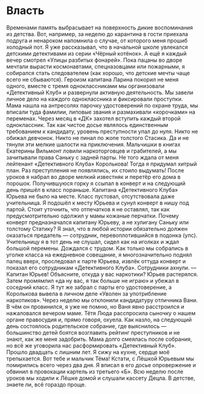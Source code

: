 # Власть
Временами память выбрасывает на поверхность дикие воспоминания из детства. Вот, например, за неделю до карантина в гости приехала подруга и ненароком напомнила о случае, от которого меня прошиб холодный пот.
Я уже рассказывал, что в начальной школе увлекался детскими детективами из серии «Чёрный котёнок». А ещё я каждый вечер смотрел «Улицы разбитых фонарей». Пока пацаны во дворе мечтали вырасти космонавтами, спецназовцами или пожарными, я собирался стать следователем (как хорошо, что детские мечты чаще всего не сбываются).
Героизм капитана Ларина покорил не меня одного, вместе с тремя одноклассниками мы организовали «Детективный Клуб» и развернули активную деятельность. Мы завели личное дело на каждого одноклассника и фиксировали проступки. Мама нашла на антресолях парочку удостоверений по охране труда, мы вписали туда фамилии, липовые звания и размахивали «корочками» на переменах. Через месяц в «ДК» захотел вступить каждый второй одноклассник. Так как чистое досье являлось единственным требованием к кандидату, уровень преступности упал до нуля. Никто не обижал девчонок. Никто не пинал по жопе толстого Стасика.
Да и не тянули эти мелкие шалости на приключения. Мальчишки в книгах Екатерины Вильмонт ловили наркоторговцев и грабителей, а мы зачитывали права Саньку с задней парты. Не того ждала от меня лейтенант «Детективного Клуба» Королькова!
Тогда я придумал хитрый план. Раз преступления не появлялись, их стоило выдумать! После уроков я набрал во дворе мелкий известняк и перетёр его дома в порошок. Получившуюся горку я ссыпал в конверт и на следующий день пришёл в класс пораньше.
Капитана «Детективного Клуба» Юрьева не было на месте. Класс пустовал, отсутствовала даже учительница. Я подошёл к месту Юрьева и сунул конверт в нишу под партой. Стоит уточнить, что отпечатков я не оставлял, так как предусмотрительно одолжил у мамы кожаные перчатки.
Почему конверт предназначался капитану Юрьеву, а не хулигану Саньку или толстому Статику? Я знал, что в любой истории обязательно должен оказаться предатель — сотрудник, перевоплотившийся в подонка (упс).
Учительницу я в тот день не слушал, сидел как на иголках и ждал большой перемены. Дождался с трудом. Как только мы собрались в уголке класса на ежедневное совещание, я многозначительно поднял палец вверх, проследовал к парте Юрьева, извлёк оттуда конверт и показал его сотрудникам «Детективного Клуба». Сотрудники ахнули.
— Капитан Юрьев! Объясните, откуда у вас наркотики?
Юрьев растерялся. Затем промямлил «да ну вас, я так больше не играю» и убежал в соседний класс. Я тут же забрал с парты его удостоверение, а Королькова вывела в личном деле «Уволен за употрибление наркотиков».
Через неделю мы отклонили кандидатуру отличника Вани. В чём он провинился, я уже не помню, но Ваня явно расстроился и нажаловался вечером маме. Тётя Люда расспросила сыночку о нашем органе правосудия и, прямо говоря, охуела. Как назло, на следующий день состоялось родительское собрание, где выяснилось — большинство детей боятся возглавить рейтинг преступников и не знают, как же меня задобрить. Мама долго смеялась после собрания, но всё же уговорила нас расформировать «Детективный Клуб».
Прошло двадцать с лишним лет. Я сижу на кухне, сердце моё трепыхается. Вот тебе и мальчик Тёма!
Кстати, с Лёшкой Юрьевым мы помирились всего через два дня. Я вписал в его досье опровержение и обвинил в провокации картель из третьего «Б». Всю неделю после уроков мы ходили к Лёшке домой и слушали кассету Децла.
В детстве, знаете ли, всё гораздо проще.
